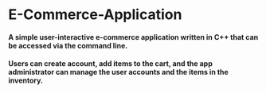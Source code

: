 # E-Commerce-Application
#### A simple user-interactive e-commerce application written in C++ that can be accessed via the command line.
#### Users can create account, add items to the cart, and the app administrator can manage the user accounts and the items in the inventory.
